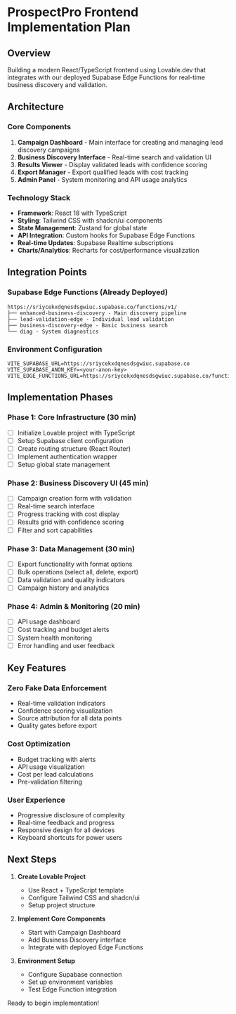 # ProspectPro Frontend Implementation Plan

## Overview
Building a modern React/TypeScript frontend using Lovable.dev that integrates with our deployed Supabase Edge Functions for real-time business discovery and validation.

## Architecture

### Core Components
1. **Campaign Dashboard** - Main interface for creating and managing lead discovery campaigns
2. **Business Discovery Interface** - Real-time search and validation UI
3. **Results Viewer** - Display validated leads with confidence scoring
4. **Export Manager** - Export qualified leads with cost tracking
5. **Admin Panel** - System monitoring and API usage analytics

### Technology Stack
- **Framework**: React 18 with TypeScript
- **Styling**: Tailwind CSS with shadcn/ui components
- **State Management**: Zustand for global state
- **API Integration**: Custom hooks for Supabase Edge Functions
- **Real-time Updates**: Supabase Realtime subscriptions
- **Charts/Analytics**: Recharts for cost/performance visualization

## Integration Points

### Supabase Edge Functions (Already Deployed)
```
https://sriycekxdqnesdsgwiuc.supabase.co/functions/v1/
├── enhanced-business-discovery - Main discovery pipeline
├── lead-validation-edge - Individual lead validation
├── business-discovery-edge - Basic business search
└── diag - System diagnostics
```

### Environment Configuration
```env
VITE_SUPABASE_URL=https://sriycekxdqnesdsgwiuc.supabase.co
VITE_SUPABASE_ANON_KEY=<your-anon-key>
VITE_EDGE_FUNCTIONS_URL=https://sriycekxdqnesdsgwiuc.supabase.co/functions/v1
```

## Implementation Phases

### Phase 1: Core Infrastructure (30 min)
- [ ] Initialize Lovable project with TypeScript
- [ ] Setup Supabase client configuration
- [ ] Create routing structure (React Router)
- [ ] Implement authentication wrapper
- [ ] Setup global state management

### Phase 2: Business Discovery UI (45 min)
- [ ] Campaign creation form with validation
- [ ] Real-time search interface
- [ ] Progress tracking with cost display
- [ ] Results grid with confidence scoring
- [ ] Filter and sort capabilities

### Phase 3: Data Management (30 min)
- [ ] Export functionality with format options
- [ ] Bulk operations (select all, delete, export)
- [ ] Data validation and quality indicators
- [ ] Campaign history and analytics

### Phase 4: Admin & Monitoring (20 min)
- [ ] API usage dashboard
- [ ] Cost tracking and budget alerts
- [ ] System health monitoring
- [ ] Error handling and user feedback

## Key Features

### Zero Fake Data Enforcement
- Real-time validation indicators
- Confidence scoring visualization
- Source attribution for all data points
- Quality gates before export

### Cost Optimization
- Budget tracking with alerts
- API usage visualization
- Cost per lead calculations
- Pre-validation filtering

### User Experience
- Progressive disclosure of complexity
- Real-time feedback and progress
- Responsive design for all devices
- Keyboard shortcuts for power users

## Next Steps

1. **Create Lovable Project**
   - Use React + TypeScript template
   - Configure Tailwind CSS and shadcn/ui
   - Setup project structure

2. **Implement Core Components**
   - Start with Campaign Dashboard
   - Add Business Discovery interface
   - Integrate with deployed Edge Functions

3. **Environment Setup**
   - Configure Supabase connection
   - Set up environment variables
   - Test Edge Function integration

Ready to begin implementation!